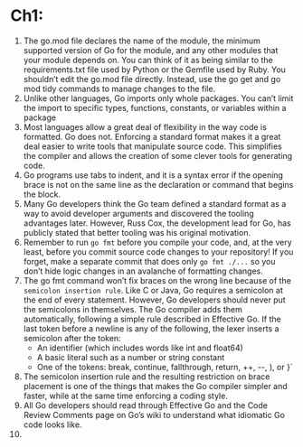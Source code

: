 # Ch1:
1. The go.mod file declares the name of the module, the minimum supported version of Go for the module, and any other 
   modules that your module depends on. You can think of it as being similar to the requirements.txt file used by 
   Python or the Gemfile used by Ruby. You shouldn’t edit the go.mod file directly. Instead, use the go get and 
   go mod tidy commands to manage changes to the file.
2. Unlike other languages, Go imports only whole packages. You can’t limit the import to specific types, functions, 
   constants, or variables within a package
3. Most languages allow a great deal of flexibility in the way code is formatted. Go does not. Enforcing a standard 
   format makes it a great deal easier to write tools that manipulate source code. This simplifies the compiler and
   allows the creation of some clever tools for generating code.
4. Go programs use tabs to indent, and it is a syntax error if the opening brace is not on the same line as the 
   declaration or command that begins the block. 
5. Many Go developers think the Go team defined a standard format  as a way to avoid developer arguments and discovered 
   the tooling advantages later. However, Russ Cox, the development lead for Go, has publicly stated that better 
   tooling was his original motivation.
6. Remember to run `go fmt` before you compile your code, and, at the very least, before you commit source code changes 
   to your repository! If you forget, make a separate commit that does only `go fmt ./...` so you don’t hide logic 
   changes in an avalanche of formatting changes. 
7. The go fmt command won’t fix braces on the wrong line because of the `semicolon insertion rule`. Like C or Java, Go 
   requires a semicolon at the end of every statement. However, Go developers should never put the semicolons in 
   themselves. The Go compiler adds them automatically, following a simple rule described in Effective Go. If 
   the last token before a newline is any of the following, the lexer inserts a semicolon after the token:
      * An identifier (which includes words like int and float64) 
      * A basic literal such as a number or string constant 
      * One of the tokens: break, continue, fallthrough, return, ++, --, ), or }`
8. The semicolon insertion rule and the resulting restriction on brace placement is one of the things that makes the Go
   compiler simpler and faster, while at the same time enforcing a coding style.
9. All Go developers should read through Effective Go and the Code Review Comments page on Go’s wiki to understand what 
   idiomatic Go code looks like.
10. 